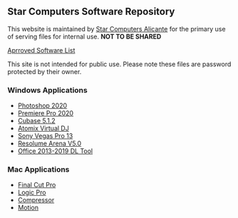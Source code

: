 ## Star Computers Software Repository

This website is maintained by [Star Computers Alicante](https://starcomputers.es) for the primary use of serving files for 
internal use. **NOT TO BE SHARED** 

[Aprroved Software List](./another-page.html)

This site is not intended for public use. Please note these files are password protected by their owner.

### Windows Applications

- [Photoshop 2020](https://thinfi.com/mdid)
- [Premiere Pro 2020](https://thinfi.com/mdif)
- [Cubase 5.1.2](https://thinfi.com/mdi7)
- [Atomix Virtual DJ](https://thinfi.com/mdij)
- [Sony Vegas Pro 13](https://thinfi.com/mdik)
- [Resolume Arena V5.0](https://thinfi.com/mdiv)
- [Office 2013-2019 DL Tool](https://thinfi.com/mdix)

### Mac Applications
 
- [Final Cut Pro](https://thinfi.com/mdid)
- [Logic Pro](https://thinfi.com/mdif)
- [Compressor](https://thinfi.com/mdi7)
- [Motion](https://thinfi.com/mdij)

